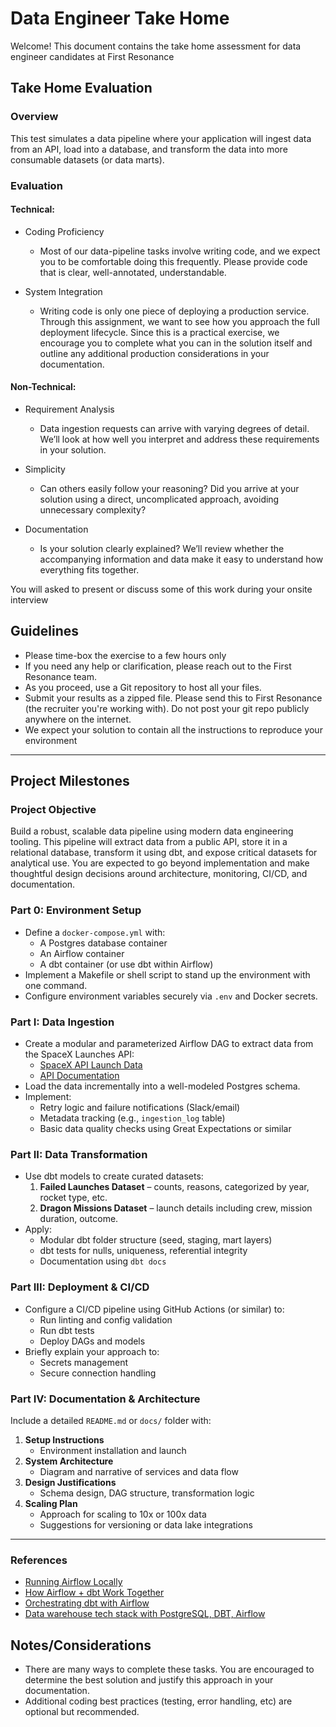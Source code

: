 # Data Engineer Take Home

Welcome! This document contains the take home assessment for data engineer candidates at First Resonance

## Take Home Evaluation

### Overview

This test simulates a data pipeline where your application will ingest data from an API, load into a database, and transform the data into more consumable datasets (or data marts). 

### Evaluation

#### Technical:

- Coding Proficiency
  - Most of our data-pipeline tasks involve writing code, and we expect you to be comfortable doing this frequently. Please provide code that is clear, well-annotated, understandable.

- System Integration
  - Writing code is only one piece of deploying a production service. Through this assignment, we want to see how you approach the full deployment lifecycle. Since this is a practical exercise, we encourage you to complete what you can in the solution itself and outline any additional production considerations in your documentation.

#### Non-Technical:

- Requirement Analysis
  - Data ingestion requests can arrive with varying degrees of detail. We’ll look at how well you interpret and address these requirements in your solution.

- Simplicity
  - Can others easily follow your reasoning? Did you arrive at your solution using a direct, uncomplicated approach, avoiding unnecessary complexity?

- Documentation
  - Is your solution clearly explained? We’ll review whether the accompanying information and data make it easy to understand how everything fits together.

You will asked to present or discuss some of this work during your onsite interview

## Guidelines

* Please time-box the exercise to a few hours only
* If you need any help or clarification, please reach out to the First Resonance team.
* As you proceed, use a Git repository to host all your files.
* Submit your results as a zipped file. Please send this to First Resonance (the recruiter you're working with). Do not post your git repo publicly anywhere on the internet.
* We expect your solution to contain all the instructions to reproduce your environment

---

## Project Milestones

### Project Objective

Build a robust, scalable data pipeline using modern data engineering tooling. This pipeline will extract data from a public API, store it in a relational database, transform it using dbt, and expose critical datasets for analytical use. You are expected to go beyond implementation and make thoughtful design decisions around architecture, monitoring, CI/CD, and documentation.

### Part 0: Environment Setup

- Define a `docker-compose.yml` with:
  - A Postgres database container
  - An Airflow container
  - A dbt container (or use dbt within Airflow)
- Implement a Makefile or shell script to stand up the environment with one command.
- Configure environment variables securely via `.env` and Docker secrets.


### Part I: Data Ingestion

- Create a modular and parameterized Airflow DAG to extract data from the SpaceX Launches API:
  - [SpaceX API Launch Data](https://api.spacexdata.com/v4/launches)
  - [API Documentation](https://github.com/r-spacex/SpaceX-API/blob/master/docs/launches/v4/all.md)
- Load the data incrementally into a well-modeled Postgres schema.
- Implement:
  - Retry logic and failure notifications (Slack/email)
  - Metadata tracking (e.g., `ingestion_log` table)
  - Basic data quality checks using Great Expectations or similar


### Part II: Data Transformation

- Use dbt models to create curated datasets:
  1. **Failed Launches Dataset** – counts, reasons, categorized by year, rocket type, etc.
  2. **Dragon Missions Dataset** – launch details including crew, mission duration, outcome.
- Apply:
  - Modular dbt folder structure (seed, staging, mart layers)
  - dbt tests for nulls, uniqueness, referential integrity
  - Documentation using `dbt docs`

### Part III: Deployment & CI/CD

- Configure a CI/CD pipeline using GitHub Actions (or similar) to:
  - Run linting and config validation
  - Run dbt tests
  - Deploy DAGs and models
- Briefly explain your approach to:
  - Secrets management
  - Secure connection handling

### Part IV: Documentation & Architecture

Include a detailed `README.md` or `docs/` folder with:

1. **Setup Instructions**
   - Environment installation and launch
2. **System Architecture**
   - Diagram and narrative of services and data flow
3. **Design Justifications**
   - Schema design, DAG structure, transformation logic
4. **Scaling Plan**
   - Approach for scaling to 10x or 100x data
   - Suggestions for versioning or data lake integrations

---

### References 

- [Running Airflow Locally](https://airflow.apache.org/docs/apache-airflow/2.3.0/start/local.html)
- [How Airflow + dbt Work Together](https://www.getdbt.com/blog/dbt-airflow)
- [Orchestrating dbt with Airflow](https://rasiksuhail.medium.com/orchestrating-dbt-with-airflow-a-step-by-step-guide-to-automating-data-pipelines-part-i-7a6db8ebc974)
- [Data warehouse tech stack with PostgreSQL, DBT, Airflow](https://medium.com/@smlalene/data-warehouse-tech-stack-with-postgresql-dbt-airflow-35dfb7e743f8)

## Notes/Considerations

- There are many ways to complete these tasks. You are encouraged to determine the best solution and justify this approach in your documentation.
- Additional coding best practices (testing, error handling, etc) are optional but recommended.
